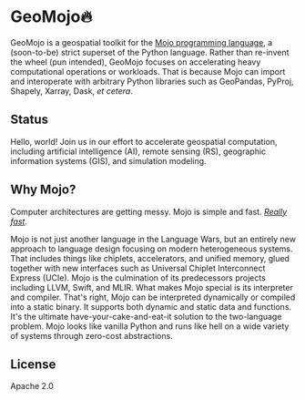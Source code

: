 # GeoMojo🔥

GeoMojo is a geospatial toolkit for the [Mojo programming language](https://www.modular.com/max/mojo), a (soon-to-be) strict superset of the Python language. Rather than re-invent the wheel (pun intended), GeoMojo focuses on accelerating heavy computational operations or workloads. That is because Mojo can import and interoperate with arbitrary Python libraries such as GeoPandas, PyProj, Shapely, Xarray, Dask, _et cetera_.

## Status

Hello, world! Join us in our effort to accelerate geospatial computation, including artificial intelligence (AI), remote sensing (RS), geographic information systems (GIS), and simulation modeling.

## Why Mojo?

Computer architectures are getting messy. Mojo is simple and fast. [_Really fast_](https://www.modular.com/blog/mojo-a-journey-to-68-000x-speedup-over-python-part-3).

Mojo is not just another language in the Language Wars, but an entirely new approach to language design focusing on modern heterogeneous systems. That includes things like chiplets, accelerators, and unified memory, glued together with new interfaces such as Universal Chiplet Interconnect Express (UCIe). Mojo is the culmination of its predecessors projects including LLVM, Swift, and MLIR. What makes Mojo special is its interpreter and compiler. That's right, Mojo can be interpreted dynamically or compiled into a static binary. It supports both dynamic and static data and functions. It's the ultimate have-your-cake-and-eat-it solution to the two-language problem. Mojo looks like vanilla Python and runs like hell on a wide variety of systems through zero-cost abstractions.

## License

Apache 2.0
